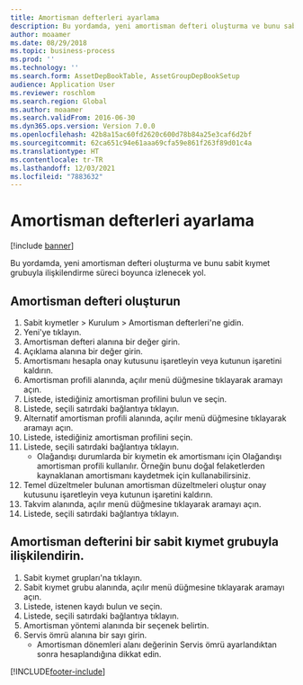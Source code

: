 ```yaml
---
title: Amortisman defterleri ayarlama
description: Bu yordamda, yeni amortisman defteri oluşturma ve bunu sabit kıymet grubuyla ilişkilendirme süreci boyunca izlenecek yol.
author: moaamer
ms.date: 08/29/2018
ms.topic: business-process
ms.prod: ''
ms.technology: ''
ms.search.form: AssetDepBookTable, AssetGroupDepBookSetup
audience: Application User
ms.reviewer: roschlom
ms.search.region: Global
ms.author: moaamer
ms.search.validFrom: 2016-06-30
ms.dyn365.ops.version: Version 7.0.0
ms.openlocfilehash: 42b8a15ac60fd2620c600d78b84a25e3caf6d2bf
ms.sourcegitcommit: 62ca651c94e61aaa69cfa59e861f263f89d01c4a
ms.translationtype: HT
ms.contentlocale: tr-TR
ms.lasthandoff: 12/03/2021
ms.locfileid: "7883632"
---
```

# <a name="set-up-depreciation-books"></a>Amortisman defterleri ayarlama 

[!include [banner](../../includes/banner.md)]

Bu yordamda, yeni amortisman defteri oluşturma ve bunu sabit kıymet grubuyla ilişkilendirme süreci boyunca izlenecek yol. 

## <a name="create-a-depreciation-book"></a>Amortisman defteri oluşturun
1. Sabit kıymetler > Kurulum > Amortisman defterleri'ne gidin.
2. Yeni'ye tıklayın.
3. Amortisman defteri alanına bir değer girin.
4. Açıklama alanına bir değer girin.
5. Amortismanı hesapla onay kutusunu işaretleyin veya kutunun işaretini kaldırın.
6. Amortisman profili alanında, açılır menü düğmesine tıklayarak aramayı açın.
7. Listede, istediğiniz amortisman profilini bulun ve seçin.
8. Listede, seçili satırdaki bağlantıya tıklayın.
9. Alternatif amortisman profili alanında, açılır menü düğmesine tıklayarak aramayı açın.
10. Listede, istediğiniz amortisman profilini seçin.
11. Listede, seçili satırdaki bağlantıya tıklayın.
    * Olağandışı durumlarda bir kıymetin ek amortismanı için Olağandışı amortisman profili kullanılır. Örneğin bunu doğal felaketlerden kaynaklanan amortismanı kaydetmek için kullanabilirsiniz.  
12. Temel düzeltmeler bulunan amortisman düzeltmeleri oluştur onay kutusunu işaretleyin veya kutunun işaretini kaldırın.
13. Takvim alanında, açılır menü düğmesine tıklayarak aramayı açın.
14. Listede, seçili satırdaki bağlantıya tıklayın.

## <a name="associate-the-depreciation-book-with-a-fixed-asset-group"></a>Amortisman defterini bir sabit kıymet grubuyla ilişkilendirin.
1. Sabit kıymet grupları'na tıklayın.
2. Sabit kıymet grubu alanında, açılır menü düğmesine tıklayarak aramayı açın.
3. Listede, istenen kaydı bulun ve seçin.
4. Listede, seçili satırdaki bağlantıya tıklayın.
5. Amortisman yöntemi alanında bir seçenek belirtin.
6. Servis ömrü alanına bir sayı girin.
    * Amortisman dönemleri alanı değerinin Servis ömrü ayarlandıktan sonra hesaplandığına dikkat edin.  



[!INCLUDE[footer-include](../../../includes/footer-banner.md)]
